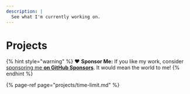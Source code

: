 ```yaml
---
description: |
  See what I'm currently working on.
---
```


# Projects

{% hint style="warning" %}
❤️ **Sponsor Me:** If you like my work, consider [sponsoring me **on GitHub Sponsors**](https://github.com/sponsors/marbetschar). It would mean the world to me!
{% endhint %}

{% page-ref page="projects/time-limit.md" %}
